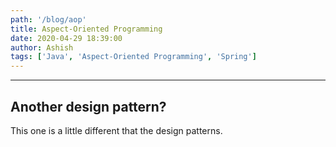 ```yaml
---
path: '/blog/aop'
title: Aspect-Oriented Programming
date: 2020-04-29 18:39:00
author: Ashish
tags: ['Java', 'Aspect-Oriented Programming', 'Spring']
---
```


***

## Another design pattern?
This one is a little different that the design patterns.

